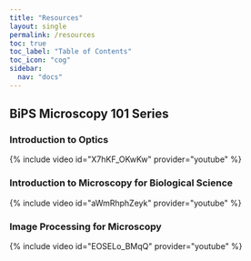 ```yaml
---
title: "Resources"
layout: single
permalink: /resources
toc: true
toc_label: "Table of Contents"
toc_icon: "cog"
sidebar:
  nav: "docs"
---
```


## BiPS Microscopy 101 Series

### Introduction to Optics
{% include video id="X7hKF_OKwKw" provider="youtube" %}

### Introduction to Microscopy for Biological Science
{% include video id="aWmRhphZeyk" provider="youtube" %}

### Image Processing for Microscopy
{% include video id="EOSELo_BMqQ" provider="youtube" %}